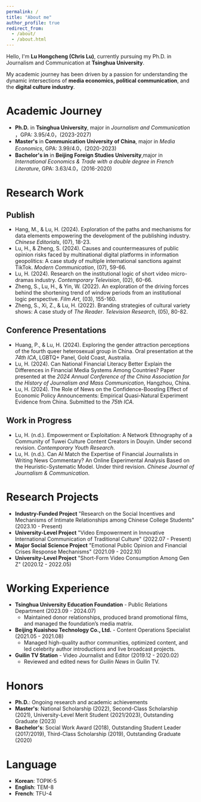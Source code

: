 ```yaml
---
permalink: /
title: "About me"
author_profile: true
redirect_from: 
  - /about/
  - /about.html
---
```

Hello, I'm **Lu Hongcheng (Chris Lu)**, currently pursuing my Ph.D. in Journalism and Communication at **Tsinghua University**. 

My academic journey has been driven by a passion for understanding the dynamic intersections of **media economics, political communication**, and the **digital culture industry**. 


Academic Journey
======
- **Ph.D.** in **Tsinghua University**, major in _Journalism and Communication_ ，GPA: 3.95/4.0，(2023-2027)
- **Master's** in **Communication University of China**, major in _Media Economics_, GPA: 3.99/4.0，(2020-2023)
- **Bachelor's in** in  **Beijing Foreign Studies University**,major in _International Economics & Trade with a double degree in French Literature_, GPA: 3.63/4.0，(2016-2020)


Research Work
======

## Publish
  - Hang, M., & Lu, H. (2024). Exploration of the paths and mechanisms for data elements empowering the development of the publishing industry. *Chinese Editorials*, (07), 18-23.
  - Lu, H., & Zheng, S. (2024). Causes and countermeasures of public opinion risks faced by multinational digital platforms in information geopolitics: A case study of multiple international sanctions against TikTok. *Modern Communication*, (07), 59-66.
  - Lu, H. (2024). Research on the institutional logic of short video micro-dramas industry. *Contemporary Television*, (02), 60-66.
  - Zheng, S., Lu, H., & Yin, W. (2022). An exploration of the driving forces behind the shortening trend of window periods from an institutional logic perspective. *Film Art*, (03), 155-160.
  - Zheng, S., Xi, Z., & Lu, H. (2022). Branding strategies of cultural variety shows: A case study of *The Reader*. *Television Research*, (05), 80-82.
  
## Conference Presentations

- Huang, P., & Lu, H. (2024). Exploring the gender attraction perceptions of the fourth queer heterosexual group in China. Oral presentation at the *74th ICA*, LGBTQ+ Panel, Gold Coast, Australia.
- Lu, H. (2024). Can National Financial Literacy Better Explain the Differences in Financial Media Systems Among Countries? Paper presented at the *2024 Annual Conference of the China Association for the History of Journalism and Mass Communication*, Hangzhou, China.
- Lu, H. (2024). The Role of News on the Confidence-Boosting Effect of Economic Policy Announcements: Empirical Quasi-Natural Experiment Evidence from China. Submitted to the *75th ICA*.
  
## Work in Progress

  - Lu, H. (n.d.). Empowerment or Exploitation: A Network Ethnography of a Community of Tuwei Culture Content Creators in Douyin. Under second revision. *Contemporary Youth Research*.
  - Lu, H. (n.d.). Can AI Match the Expertise of Financial Journalists in Writing News Commentary? An Online Experimental Analysis Based on the Heuristic-Systematic Model. Under third revision. *Chinese Journal of Journalism & Communication*.

Research Projects
======

  - **Industry-Funded Project** "Research on the Social Incentives and Mechanisms of Intimate Relationships among Chinese College Students" (2023.10 - Present)
  - **University-Level Project** "Video Empowerment in Innovative International Communication of Traditional Culture" (2022.07 - Present)
  - **Major Social Science Project** "Emotional Public Opinion and Financial Crises Response Mechanisms" (2021.09 - 2022.10)
  - **University-Level Project** "Short-Form Video Consumption Among Gen Z" (2020.12 - 2022.05)

Working Experience
======

  - **Tsinghua University Education Foundation** - Public Relations Department (2023.09 - 2024.07)
    - Maintained donor relationships, produced brand promotional films, and managed the foundation’s media matrix.
  - **Beijing Kuaishou Technology Co., Ltd.** - Content Operations Specialist (2021.05 - 2021.08)
    - Managed high-quality author communities, optimized content, and led celebrity author introductions and live broadcast projects.
  - **Guilin TV Station** - Video Journalist and Editor (2019.12 - 2020.02)
    - Reviewed and edited news for *Guilin News* in Guilin TV.

Honors
======

- **Ph.D.**: Ongoing research and academic achievements
- **Master's**: National Scholarship (2022), Second-Class Scholarship (2021), University-Level Merit Student (2021/2023), Outstanding Graduate (2023)
- **Bachelor's**: Social Work Award (2018), Outstanding Student Leader (2017/2019), Third-Class Scholarship (2019), Outstanding Graduate (2020)

Language
======

- **Korean**: TOPIK-5
- **English**: TEM-8
- **French**: TFU-4
